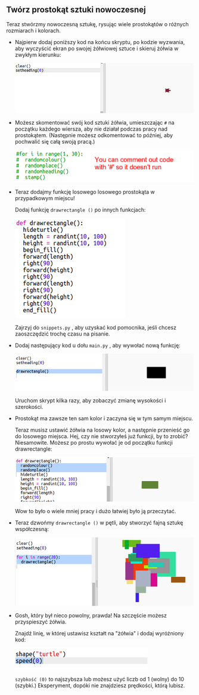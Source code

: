 ## Twórz prostokąt sztuki nowoczesnej

Teraz stwórzmy nowoczesną sztukę, rysując wiele prostokątów o różnych rozmiarach i kolorach.

+ Najpierw dodaj poniższy kod na końcu skryptu, po kodzie wyzwania, aby wyczyścić ekran po swojej żółwiowej sztuce i skieruj żółwia w zwykłym kierunku:
    
    ![zrzut ekranu](images/modern-reset.png)

+ Możesz skomentować swój kod sztuki żółwia, umieszczając `#` na początku każdego wiersza, aby nie działał podczas pracy nad prostokątem. (Następnie możesz odkomentować to później, aby pochwalić się całą swoją pracą.)
    
    ![zrzut ekranu](images/modern-comment.png)

+ Teraz dodajmy funkcję losowego losowego prostokąta w przypadkowym miejscu!
    
    Dodaj funkcję `drawrectangle ()` po innych funkcjach:
    
    ![zrzut ekranu](images/modern-rect-function.png)
    
    Zajrzyj do `snippets.py` , aby uzyskać kod pomocnika, jeśli chcesz zaoszczędzić trochę czasu na pisanie.

+ Dodaj następujący kod u dołu `main.py` , aby wywołać nową funkcję:
    
    ![zrzut ekranu](images/modern-call-rect.png)
    
    Uruchom skrypt kilka razy, aby zobaczyć zmianę wysokości i szerokości.

+ Prostokąt ma zawsze ten sam kolor i zaczyna się w tym samym miejscu.
    
    Teraz musisz ustawić żółwia na losowy kolor, a następnie przenieść go do losowego miejsca. Hej, czy nie stworzyłeś już funkcji, by to zrobić? Niesamowite. Możesz po prostu wywołać je od początku funkcji drawrectangle:
    
    ![zrzut ekranu](images/modern-random-rect.png)
    
    Wow to było o wiele mniej pracy i dużo łatwiej było ją przeczytać.

+ Teraz dzwońmy `drawrectangle ()` w pętli, aby stworzyć fajną sztukę współczesną:
    
    ![zrzut ekranu](images/modern-rect-art.png)

+ Gosh, który był nieco powolny, prawda! Na szczęście możesz przyspieszyć żółwia.
    
    Znajdź linię, w której ustawisz kształt na "żółwia" i dodaj wyróżniony kod:
    
    ![zrzut ekranu](images/modern-speed.png)
    
    `szybkość (0)` to najszybsza lub możesz użyć liczb od 1 (wolny) do 10 (szybki.) Eksperyment, dopóki nie znajdziesz prędkości, którą lubisz.